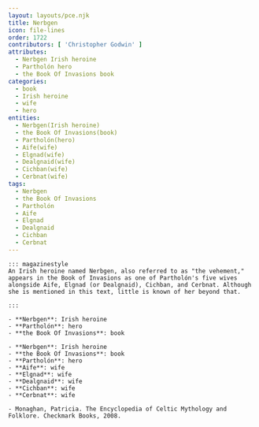 ```yaml
---
layout: layouts/pce.njk
title: Nerbgen
icon: file-lines
order: 1722
contributors: [ 'Christopher Godwin' ]
attributes:
  - Nerbgen Irish heroine
  - Partholón hero
  - the Book Of Invasions book
categories:
  - book
  - Irish heroine
  - wife
  - hero
entities:
  - Nerbgen(Irish heroine)
  - the Book Of Invasions(book)
  - Partholón(hero)
  - Aife(wife)
  - Elgnad(wife)
  - Dealgnaid(wife)
  - Cichban(wife)
  - Cerbnat(wife)
tags:
  - Nerbgen
  - the Book Of Invasions
  - Partholón
  - Aife
  - Elgnad
  - Dealgnaid
  - Cichban
  - Cerbnat
---
```

``` tab [group1:Info]
::: magazinestyle
An Irish heroine named Nerbgen, also referred to as "the vehement," appears in the Book of Invasions as one of Partholón's five wives alongside Aife, Elgnad (or Dealgnaid), Cichban, and Cerbnat. Although she is mentioned in this text, little is known of her beyond that.

:::
```
``` tab [group1:Attributes]
- **Nerbgen**: Irish heroine
- **Partholón**: hero
- **the Book Of Invasions**: book
```
``` tab [group1:Entities]
- **Nerbgen**: Irish heroine
- **the Book Of Invasions**: book
- **Partholón**: hero
- **Aife**: wife
- **Elgnad**: wife
- **Dealgnaid**: wife
- **Cichban**: wife
- **Cerbnat**: wife
```
``` tab [group1:Sources]
- Monaghan, Patricia. The Encyclopedia of Celtic Mythology and Folklore. Checkmark Books, 2008.
```
